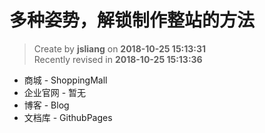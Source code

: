 多种姿势，解锁制作整站的方法
===
 
> Create by **jsliang** on **2018-10-25 15:13:31**  
> Recently revised in **2018-10-25 15:13:36**

* 商城 - ShoppingMall
* 企业官网 - 暂无
* 博客 - Blog
* 文档库 - GithubPages